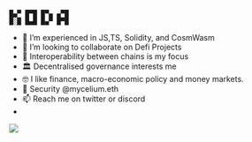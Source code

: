 ```
█▄▀ █▀█ █▀▄ ▄▀█
█░█ █▄█ █▄▀ █▀█
```
- 🌱 I’m experienced in JS,TS, Solidity, and CosmWasm  
- 💞️ I’m looking to collaborate on Defi Projects 
- 🔁 Interoperability between chains is my focus
- 🏛 Decentralised governance interests me
- 🤓 I like finance, macro-economic policy and money markets.
- 🔐 Security @mycelium.eth
- 📫 Reach me on twitter or discord
- 
<img src="https://31.media.tumblr.com/80a27702d2a0e816ce9254fe1406d37d/tumblr_mnr1p8WZux1sn5r0ro1_500.gif"  />

